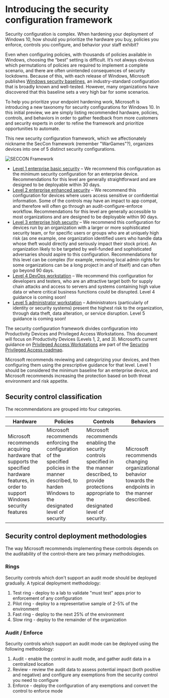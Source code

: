 
# Introducing the security configuration framework

Security configuration is complex. When hardening your deployment of Windows 10, how should you prioritize the hardware you buy, policies you enforce, controls you configure, and behavior your staff exhibit?

Even when configuring policies, with thousands of policies available in Windows, choosing the “best” setting is difficult. It’s not always obvious which permutations of policies are required to implement a complete scenario, and there are often unintended consequences of security lockdowns. Because of this, with each release of Windows, Microsoft publishes [Windows security baselines](https://docs.microsoft.com/windows/security/threat-protection/windows-security-baselines), an industry-standard configuration that is broadly known and well-tested. However, many organizations have discovered that this baseline sets a very high bar for some scenarios.

To help you prioritize your endpoint hardening work, Microsoft is introducing a new taxonomy for security configurations for Windows 10. In this initial preview, we are simply listing recommended hardware, policies, controls, and behaviors in order to gather feedback from more customers and security experts in order to refine the framework and prioritize opportunities to automate.

This new security configuration framework, which we affectionately nickname the SecCon framework (remember "WarGames"?), organizes devices into one of 5 distinct security configurations.

![SECCON Framework](images/seccon-framework.png)

- [Level 1 enterprise basic security](level-1-enterprise-basic-security.md) – We recommend this configuration as the minimum security configuration for an enterprise device. Recommendations for this level are generally straightforward and are designed to be deployable within 30 days.
- [Level 2 enterprise enhanced security](level-2-enterprise-enhanced-security.md) – We recommend this configuration for devices where users access sensitive or confidential information. Some of the controls may have an impact to app compat, and therefore will often go through an audit-configure-enforce workflow. Recommendations for this level are generally accessible to most organizations and are designed to be deployable within 90 days.
- [Level 3 enterprise high security](level-3-enterprise-high-security.md) – We recommend this configuration for devices run by an organization with a larger or more sophisticated security team, or for specific users or groups who are at uniquely high risk (as one example, one organization identified users who handle data whose theft would directly and seriously impact their stock price). An organization likely to be targeted by well-funded and sophisticated adversaries should aspire to this configuration. Recommendations for this level can be complex (for example, removing local admin rights for some organizations can be a long project in and of itself) and can often go beyond 90 days.
- [Level 4 DevOps workstation](level-4-enterprise-devops-security.md) – We recommend this configuration for developers and testers, who are an attractive target both for supply chain attacks and access to servers and systems containing high value data or where critical business functions could be disrupted. Level 4 guidance is coming soon!
- [Level 5 administrator workstation](level-5-enterprise-administrator-security.md) – Administrators (particularly of identity or security systems) present the highest risk to the organization, through data theft, data alteration, or service disruption. Level 5 guidance is coming soon!


The security configuration framework divides configuration into Productivity Devices and Privileged Access Workstations. This document will focus on Productivity Devices
(Levels 1, 2, and 3). 
Microsoft’s current guidance on [Privileged Access Workstations](https://aka.ms/privsec) are part of the [Securing Privileged Access roadmap](https://aka.ms/privsec).

Microsoft recommends reviewing and categorizing your devices, and then configuring them using the prescriptive guidance for that level. 
Level 1 should be considered the minimum baseline for an enterprise device, and Microsoft recommends increasing the protection based on both threat environment and risk appetite.

## Security control classification

The recommendations are grouped into four categories.

| Hardware | Policies | Controls | Behaviors |
|----------|----------|----------|-----------|
| Microsoft recommends acquiring hardware that supports the specified hardware features, in order to support Windows security features | Microsoft recommends enforcing the configuration of the specified policies in the manner described, to harden Windows to the designated level of security | Microsoft recommends enabling the security controls specified in the manner described, to provide protections appropriate to the designated level of security. | Microsoft recommends changing organizational behavior towards the endpoints in the manner described. |

## Security control deployment methodologies

The way Microsoft recommends implementing these controls depends on the
auditability of the control–there are two primary methodologies.

### Rings

Security controls which don't support an audit mode should be deployed gradually. A typical deployment methodology:

1. Test ring - deploy to a lab to validate "must test" apps prior to enforcement of any configuration
2. Pilot ring - deploy to a representative sample of 2-5% of the environment
3. Fast ring - deploy to the next 25% of the environment
4. Slow ring - deploy to the remainder of the organization

### Audit / Enforce

Security controls which support an audit mode can be deployed using the following methodology:

1. Audit - enable the control in audit mode, and gather audit data in a centralized location
2. Review - review the audit data to assess potential impact (both positive and negative) and configure any exemptions from the security control you need to configure
3. Enforce - deploy the configuration of any exemptions and convert the control to enforce mode
